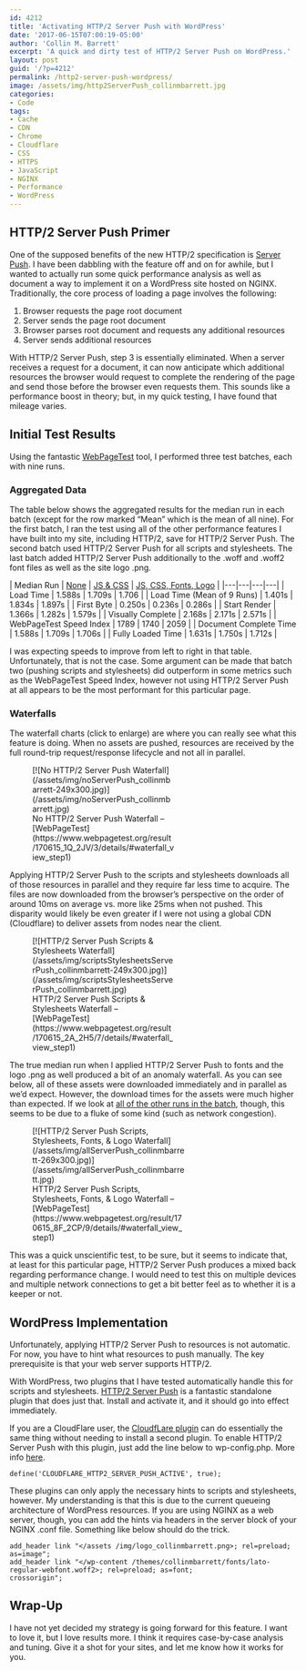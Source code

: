 ```yaml
---
id: 4212
title: 'Activating HTTP/2 Server Push with WordPress'
date: '2017-06-15T07:00:19-05:00'
author: 'Collin M. Barrett'
excerpt: 'A quick and dirty test of HTTP/2 Server Push on WordPress.'
layout: post
guid: '/?p=4212'
permalink: /http2-server-push-wordpress/
image: /assets/img/http2ServerPush_collinmbarrett.jpg
categories:
- Code
tags:
- Cache
- CDN
- Chrome
- Cloudflare
- CSS
- HTTPS
- JavaScript
- NGINX
- Performance
- WordPress
---
```


## HTTP/2 Server Push Primer

One of the supposed benefits of the new HTTP/2 specification is [Server
Push](https://httpwg.org/specs/rfc7540.html#PushResources). I have been dabbling with the feature off and on for awhile,
but I wanted to actually run some quick performance analysis as well as document a way to implement it on a WordPress
site hosted on NGINX. Traditionally, the core process of loading a page involves the following:

1. Browser requests the page root document
2. Server sends the page root document
3. Browser parses root document and requests any additional resources
4. Server sends additional resources

With HTTP/2 Server Push, step 3 is essentially eliminated. When a server receives a request for a document, it can now
anticipate which additional resources the browser would request to complete the rendering of the page and send those
before the browser even requests them. This sounds like a performance boost in theory; but, in my quick testing, I have
found that mileage varies.

## Initial Test Results

Using the fantastic [WebPageTest](https://www.webpagetest.org/) tool, I performed three test batches, each with nine
runs.

### Aggregated Data

The table below shows the aggregated results for the median run in each batch (except for the row marked “Mean” which is
the mean of all nine). For the first batch, I ran the test using all of the other performance features I have built into
my site, including HTTP/2, save for HTTP/2 Server Push. The second batch used HTTP/2 Server Push for all scripts and
stylesheets. The last batch added HTTP/2 Server Push additionally to the .woff and .woff2 font files as well as the site
logo .png.

| Median Run | [None](https://www.webpagetest.org/result/170615_1Q_2JV/3/details/#waterfall_view_step1) | [JS &amp;
CSS](https://www.webpagetest.org/result/170615_2A_2H5/7/details/#waterfall_view_step1) | [JS, CSS, Fonts,
Logo](https://www.webpagetest.org/result/170615_8F_2CP/9/details/#waterfall_view_step1) |
|---|---|---|---|
| Load Time | 1.588s | 1.709s | 1.706 |
| Load Time (Mean of 9 Runs) | 1.401s | 1.834s | 1.897s |
| First Byte | 0.250s | 0.236s | 0.286s |
| Start Render | 1.366s | 1.282s | 1.579s |
| Visually Complete | 2.168s | 2.171s | 2.571s |
| WebPageTest Speed Index | 1789 | 1740 | 2059 |
| Document Complete Time | 1.588s | 1.709s | 1.706s |
| Fully Loaded Time | 1.631s | 1.750s | 1.712s |

I was expecting speeds to improve from left to right in that table. Unfortunately, that is not the case. Some argument
can be made that batch two (pushing scripts and stylesheets) did outperform in some metrics such as the WebPageTest
Speed Index, however not using HTTP/2 Server Push at all appears to be the most performant for this particular page.

### Waterfalls

The waterfall charts (click to enlarge) are where you can really see what this feature is doing. When no assets are
pushed, resources are received by the full round-trip request/response lifecycle and not all in parallel.

<figure aria-describedby="caption-attachment-4222" class="wp-caption aligncenter" id="attachment_4222"
    style="width: 249px">[![No HTTP/2 Server Push
    Waterfall](/assets/img/noServerPush_collinmbarrett-249x300.jpg)](/assets/img/noServerPush_collinmbarrett.jpg)
    <figcaption class="wp-caption-text" id="caption-attachment-4222">No HTTP/2 Server Push Waterfall –
        [WebPageTest](https://www.webpagetest.org/result/170615_1Q_2JV/3/details/#waterfall_view_step1)</figcaption>
</figure>

Applying HTTP/2 Server Push to the scripts and stylesheets downloads all of those resources in parallel and they require
far less time to acquire. The files are now downloaded from the browser’s perspective on the order of around 10ms on
average vs. more like 25ms when not pushed. This disparity would likely be even greater if I were not using a global CDN
(Cloudflare) to deliver assets from nodes near the client.

<figure aria-describedby="caption-attachment-4223" class="wp-caption aligncenter" id="attachment_4223"
    style="width: 249px">[![HTTP/2 Server Push Scripts & Stylesheets
    Waterfall](/assets/img/scriptsStylesheetsServerPush_collinmbarrett-249x300.jpg)](/assets/img/scriptsStylesheetsServerPush_collinmbarrett.jpg)
    <figcaption class="wp-caption-text" id="caption-attachment-4223">HTTP/2 Server Push Scripts &amp; Stylesheets
        Waterfall – [WebPageTest](https://www.webpagetest.org/result/170615_2A_2H5/7/details/#waterfall_view_step1)
    </figcaption>
</figure>

The true median run when I applied HTTP/2 Server Push to fonts and the logo .png as well produced a bit of an anomaly
waterfall. As you can see below, all of these assets were downloaded immediately and in parallel as we’d expect.
However, the download times for the assets were much higher than expected. If we look at [all of the other runs in the
batch](https://www.webpagetest.org/result/170615_8F_2CP/), though, this seems to be due to a fluke of some kind (such as
network congestion).

<figure aria-describedby="caption-attachment-4224" class="wp-caption aligncenter" id="attachment_4224"
    style="width: 269px">[![HTTP/2 Server Push Scripts, Stylesheets, Fonts, & Logo
    Waterfall](/assets/img/allServerPush_collinmbarrett-269x300.jpg)](/assets/img/allServerPush_collinmbarrett.jpg)
    <figcaption class="wp-caption-text" id="caption-attachment-4224">HTTP/2 Server Push Scripts, Stylesheets, Fonts,
        &amp; Logo Waterfall –
        [WebPageTest](https://www.webpagetest.org/result/170615_8F_2CP/9/details/#waterfall_view_step1)</figcaption>
</figure>

This was a quick unscientific test, to be sure, but it seems to indicate that, at least for this particular page, HTTP/2
Server Push produces a mixed back regarding performance change. I would need to test this on multiple devices and
multiple network connections to get a bit better feel as to whether it is a keeper or not.

## WordPress Implementation

Unfortunately, applying HTTP/2 Server Push to resources is not automatic. For now, you have to hint what resources to
push manually. The key prerequisite is that your web server supports HTTP/2.

With WordPress, two plugins that I have tested automatically handle this for scripts and stylesheets. [HTTP/2 Server
Push](https://wordpress.org/plugins/http2-server-push/) is a fantastic standalone plugin that does just that. Install
and activate it, and it should go into effect immediately.

If you are a CloudFlare user, the [CloudfLare plugin](https://wordpress.org/plugins/cloudflare/) can do essentially the
same thing without needing to install a second plugin. To enable HTTP/2 Server Push with this plugin, just add the line
below to wp-config.php. More info
[here](https://support.cloudflare.com/hc/en-us/articles/115002816808-How-do-I-enable-HTTP-2-Server-Push-in-WordPress).

```
define('CLOUDFLARE_HTTP2_SERVER_PUSH_ACTIVE', true);

```

These plugins can only apply the necessary hints to scripts and stylesheets, however. My understanding is that this is
due to the current queueing architecture of WordPress resources. If you are using NGINX as a web server, though, you can
add the hints via headers in the server block of your NGINX .conf file. Something like below should do the trick.

```
add_header link "</assets /img/logo_collinmbarrett.png>; rel=preload; as=image";
add_header link "</wp-content /themes/collinmbarrett/fonts/lato-regular-webfont.woff2>; rel=preload; as=font;
crossorigin";

```

## Wrap-Up

I have not yet decided my strategy is going forward for this feature. I want to love it, but I love results more. I
think it requires case-by-case analysis and tuning. Give it a shot for your sites, and let me know how it works for you.